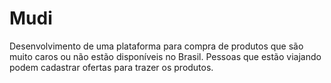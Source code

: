 # Mudi
Desenvolvimento de uma plataforma para compra de produtos que são muito caros ou não estão disponíveis no Brasil. Pessoas que estão viajando podem cadastrar ofertas para trazer os produtos.
